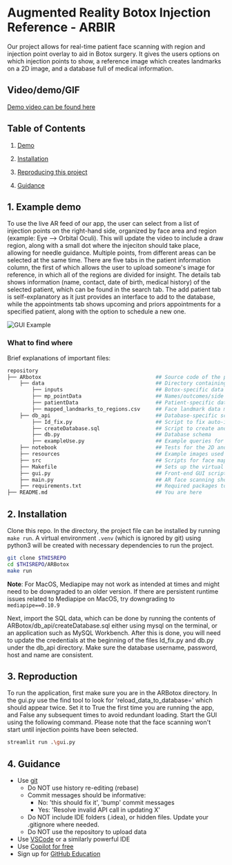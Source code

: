 # Augmented Reality Botox Injection Reference - ARBIR

Our project allows for real-time patient face scanning with region and injection point overlay to aid in Botox surgery. It gives the users options on which injection points to show, a reference image which creates landmarks on a 2D image, and a database full of medical information.


## Video/demo/GIF
[Demo video can be found here](https://drive.google.com/file/d/1AEQx9qpp4w2zriho360IgaxnaJ402W2C/view?t=4)


## Table of Contents
1. [Demo](#demo)

2. [Installation](#installation)

3. [Reproducing this project](#repro)

4. [Guidance](#guide)


<a name="demo"></a>
## 1. Example demo

To use the live AR feed of our app, the user can select from a list of injection points on the right-hand side, organized by face area and region (example: Eye --> Orbital Oculi). This will update the video to include a draw region, along with a small dot where the injeciton should take place, allowing for needle guidance. Multiple points, from different areas can be selected at the same time. There are five tabs in the patient information column, the first of which allows the user to upload someone's image for reference, in which all of the regions are divided for insight. The details tab shows information (name, contact, date of birth, medical history) of the selected patient, which can be found in the search tab. The add patient tab is self-explanatory as it just provides an interface to add to the database, while the appointments tab shows upcoming and priors appointments for a specified patient, along with the option to schedule a new one.

![GUI Example](./complete_gui.png)

### What to find where

Brief explanations of important files:

```bash
repository
├── ARbotox                                     ## Source code of the package itself
    ├── data                                    ## Directory containing our data
        ├── inputs                              ## Botox-specific data (injections, regions, etc.)
        ├── mp_pointData                        ## Names/outcomes/side effects of specific injection points
        ├── patientData                         ## Patient-specific data (patients, clinicians, etc.)
        ├── mapped_landmarks_to_regions.csv     ## Face landmark data mapping to injection points
    ├── db_api                                  ## Database-specific scripts
        ├── Id_fix.py                           ## Script to fix auto-increment issues
        ├── createDatabase.sql                  ## Script to create and load the database
        ├── db.py                               ## Database schema
        ├── exampleUse.py                       ## Example queries for the DB API
    ├── notebook                                ## Tests for the 2D and 3D reference scans
    ├── resources                               ## Example images used for reference
    ├── src                                     ## Scripts for face mapping and landmark calculations
    ├── Makefile                                ## Sets up the virtual environment 
    ├── gui.py                                  ## Front-end GUI script
    ├── main.py                                 ## AR face scanning showcase script
    ├── requirements.txt                        ## Required packages to run
├── README.md                                   ## You are here
```

<a name="installation"></a>

## 2. Installation

Clone this repo. In the directory, the project file can be installed by running ```make run```.
A virtual environment ```.venv``` (which is ignored by git) using python3 will be created with necessary dependencies to run the project.

```bash
git clone $THISREPO
cd $THISREPO/ARBotox
make run
```
**Note**: For MacOS, Mediapipe may not work as intended at times and might need to be downgraded to an older version. If there are persistent runtime issues related to Mediapipe on MacOS, try downgrading to ``mediapipe==0.10.9``

Next, import the SQL data, which can be done by running the contents of ARBotox/db_api/createDatabase.sql either using mysql on the terminal, or an application such as MySQL Workbench. After this is done, you will need to update the credentials at the beginning of the files Id_fix.py and db.py under the db_api directory. Make sure the database username, password, host and name are consistent.


<a name="repro"></a>
## 3. Reproduction

To run the application, first make sure you are in the ARBotox directory. In the gui.py use the find tool to look for 'reload_data_to_database=' which should appear twice. Set it to True the first time you are running the app, and False any subsequent times to avoid redundant loading. Start the GUI using the following command. Please note that the face scanning won't start until injection points have been selected.

```bash
streamlit run .\gui.py
```

<a name="guide"></a>
## 4. Guidance

- Use [git](https://git-scm.com/book/en/v2)
    - Do NOT use history re-editing (rebase)
    - Commit messages should be informative:
        - No: 'this should fix it', 'bump' commit messages
        - Yes: 'Resolve invalid API call in updating X'
    - Do NOT include IDE folders (.idea), or hidden files. Update your .gitignore where needed.
    - Do NOT use the repository to upload data
- Use [VSCode](https://code.visualstudio.com/) or a similarly powerful IDE
- Use [Copilot for free](https://dev.to/twizelissa/how-to-enable-github-copilot-for-free-as-student-4kal)
- Sign up for [GitHub Education](https://education.github.com/) 
